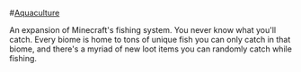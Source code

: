 #[Aquaculture](http://www.minecraftforum.net/forums/mapping-and-modding/minecraft-mods/1283907-aquaculture)

An expansion of Minecraft's fishing system. You never know what you'll catch. Every biome is home to tons of unique fish you can only catch in that biome, and there's a myriad of new loot items you can randomly catch while fishing.